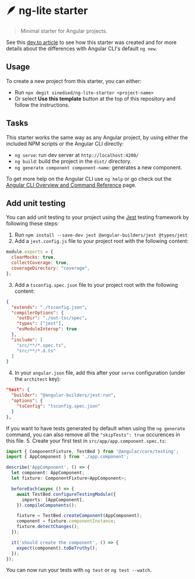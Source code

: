 # 🪶 ng-lite starter

> Minimal starter for Angular projects.

See this [dev.to article](https://dev.to/angular/a-simpler-and-smaller-angular-starter-with-nglite-1ooh) to see how this starter was created and for more details about the differences with Angular CLI's default `ng new`.

## Usage

To create a new project from this starter, you can either:

- Run `npx degit sinedied/ng-lite-starter <project-name>`
- Or select **Use this template** button at the top of this repository and follow the instructions.

## Tasks

This starter works the same way as any Angular project, by using either the included NPM scripts or the Angular CLI directly:

- `ng serve`: run dev server at `http://localhost:4200/`
- `ng build`: build the project in the `dist/` directory.
- `ng generate component component-name`: generates a new component.

To get more help on the Angular CLI use `ng help` or go check out the [Angular CLI Overview and Command Reference](https://angular.io/cli) page.

## Add unit testing

You can add unit testing to your project using the [Jest](https://jestjs.io) testing framework by following these steps:

1. Run `npm install --save-dev jest @angular-builders/jest @types/jest`
2. Add a `jest.config.js` file to your project root with the following content:
  ```js
  module.exports = {
    clearMocks: true,
    collectCoverage: true,
    coverageDirectory: "coverage",
  };
  ```
3. Add a `tsconfig.spec.json` file to your project root with the following content:
  ```json
  {
    "extends": "./tsconfig.json",
    "compilerOptions": {
      "outDir": "./out-tsc/spec",
      "types": ["jest"],
      "esModuleInterop": true
    },
    "include": [
      "src/**/*.spec.ts",
      "src/**/*.d.ts"
    ]
  }
  ```
4. In your `angular.json` file, add this after your `serve` configuration (under the `architect` key):
  ```json
  "test": {
    "builder": "@angular-builders/jest:run",
    "options": {
      "tsConfig": "tsconfig.spec.json"
    }
  },
  ```
  If you want to have tests generated by default when using the `ng generate` command, you can also remove all the `"skipTests": true` occurences in this file.
5. Create your first test in `src/app/app.component.spec.ts`:
  ```typescript
  import { ComponentFixture, TestBed } from '@angular/core/testing';
  import { AppComponent } from './app.component';

  describe('AppComponent', () => {
    let component: AppComponent;
    let fixture: ComponentFixture<AppComponent>;

    beforeEach(async () => {
      await TestBed.configureTestingModule({
        imports: [AppComponent],
      }).compileComponents();

      fixture = TestBed.createComponent(AppComponent);
      component = fixture.componentInstance;
      fixture.detectChanges();
    });

    it('should create the component', () => {
      expect(component).toBeTruthy();
    });
  });
  ```

You can now run your tests with `ng test` or `ng test --watch`.
